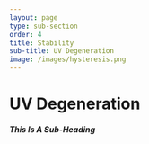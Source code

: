 ```yaml
---
layout: page
type: sub-section
order: 4
title: Stability
sub-title: UV Degeneration
image: /images/hysteresis.png
---
```


# UV Degeneration
##### This Is A Sub-Heading
